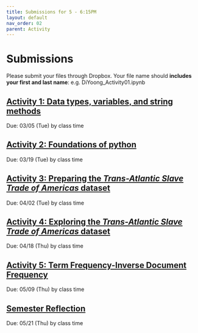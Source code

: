```yaml
---
title: Submissions for 5 - 6:15PM
layout: default
nav_order: 02
parent: Activity
---
```


# Submissions
Please submit your files through Dropbox. Your file name should **includes your first and last name**: e.g.  DiYoong_Activity01.ipynb

## [Activity 1: Data types, variables, and string methods](https://www.dropbox.com/request/LhGAgpC0wz3TnaNI2pqL)
Due: 03/05 (Tue) by class time

## [Activity 2: Foundations of python](https://www.dropbox.com/request/lGCFA6ZA9htDBVPQmLtJ) 
Due: 03/19 (Tue) by class time

## [Activity 3: Preparing the _Trans-Atlantic Slave Trade of Americas_ dataset](https://www.dropbox.com/request/rSC9yIbRK23CPOpwtyL4)
Due: 04/02 (Tue) by class time

## [Activity 4: Exploring the _Trans-Atlantic Slave Trade of Americas_ dataset](https://www.dropbox.com/request/BKSr7PLYbLDCoJDBXiwi)
Due: 04/18 (Thu) by class time

## [Activity 5: Term Frequency-Inverse Document Frequency](https://www.dropbox.com/request/fOPx8k3oeIZRq4IHlgfX)
Due: 05/09 (Thu) by class time

## [Semester Reflection](https://www.dropbox.com/request/jnGOmYbE9hNFvrX7MNDs)
Due: 05/21 (Thu) by class time